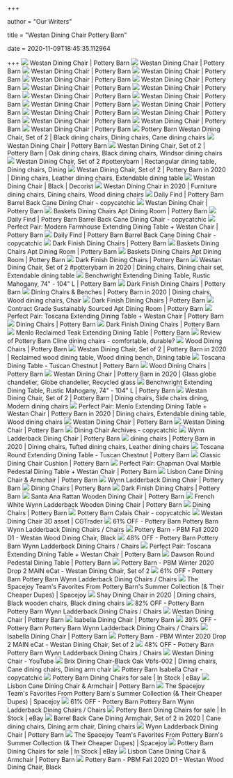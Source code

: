 +++
        
author = "Our Writers"
        
title = "Westan Dining Chair Pottery Barn"
        
date = 2020-11-09T18:45:35.112964
        
+++
[ ![](https://assets.pbimgs.com/pbimgs/ab/images/dp/wcm/202022/0004/perfect-pair-toscana-extending-dining-table-westan-chair-c.jpg)](https://assets.pbimgs.com/pbimgs/ab/images/dp/wcm/202022/0004/perfect-pair-toscana-extending-dining-table-westan-chair-c.jpg) Westan Dining Chair | Pottery Barn
[ ![](https://assets.pbimgs.com/pbimgs/ab/images/dp/wcm/202026/0013/westan-dining-armchair-c.jpg)](https://assets.pbimgs.com/pbimgs/ab/images/dp/wcm/202026/0013/westan-dining-armchair-c.jpg) Westan Dining Chair | Pottery Barn
[ ![](https://assets.pbimgs.com/pbimgs/ab/images/dp/wcm/202026/0004/westan-dining-armchair-c.jpg)](https://assets.pbimgs.com/pbimgs/ab/images/dp/wcm/202026/0004/westan-dining-armchair-c.jpg) Westan Dining Chair | Pottery Barn
[ ![](https://assets.pbimgs.com/pbimgs/ab/images/dp/wcm/202041/0006/westan-dining-chair-c.jpg)](https://assets.pbimgs.com/pbimgs/ab/images/dp/wcm/202041/0006/westan-dining-chair-c.jpg) Westan Dining Chair | Pottery Barn
[ ![](https://assets.pbimgs.com/pbimgs/ab/images/dp/wcm/202026/0014/westan-dining-armchair-c.jpg)](https://assets.pbimgs.com/pbimgs/ab/images/dp/wcm/202026/0014/westan-dining-armchair-c.jpg) Westan Dining Chair | Pottery Barn
[ ![](https://assets.pbimgs.com/pbimgs/ab/images/dp/wcm/202036/0013/perfect-pair-pacific-round-dining-table-westan-chair-set-w-c.jpg)](https://assets.pbimgs.com/pbimgs/ab/images/dp/wcm/202036/0013/perfect-pair-pacific-round-dining-table-westan-chair-set-w-c.jpg) Westan Dining Chair | Pottery Barn
[ ![](https://assets.pbimgs.com/pbimgs/ab/images/dp/wcm/202041/0008/westan-dining-chair-c.jpg)](https://assets.pbimgs.com/pbimgs/ab/images/dp/wcm/202041/0008/westan-dining-chair-c.jpg) Westan Dining Chair | Pottery Barn
[ ![](https://assets.pbimgs.com/pbimgs/ab/images/dp/wcm/202036/0012/westan-dining-chair-c.jpg)](https://assets.pbimgs.com/pbimgs/ab/images/dp/wcm/202036/0012/westan-dining-chair-c.jpg) Westan Dining Chair | Pottery Barn
[ ![](https://assets.pbimgs.com/pbimgs/ab/images/dp/wcm/202041/0004/westan-dining-chair-c.jpg)](https://assets.pbimgs.com/pbimgs/ab/images/dp/wcm/202041/0004/westan-dining-chair-c.jpg) Westan Dining Chair | Pottery Barn
[ ![](https://assets.pbimgs.com/pbimgs/ab/images/dp/wcm/202026/0011/westan-dining-armchair-c.jpg)](https://assets.pbimgs.com/pbimgs/ab/images/dp/wcm/202026/0011/westan-dining-armchair-c.jpg) Westan Dining Chair | Pottery Barn
[ ![](https://assets.pbimgs.com/pbimgs/ab/images/dp/wcm/202029/0084/westan-dining-armchair-c.jpg)](https://assets.pbimgs.com/pbimgs/ab/images/dp/wcm/202029/0084/westan-dining-armchair-c.jpg) Westan Dining Chair | Pottery Barn
[ ![](https://assets.pbimgs.com/pbimgs/ab/images/dp/wcm/202020/0117/perfect-pair-chapman-oval-marble-pedestal-dining-table-wes-c.jpg)](https://assets.pbimgs.com/pbimgs/ab/images/dp/wcm/202020/0117/perfect-pair-chapman-oval-marble-pedestal-dining-table-wes-c.jpg) Westan Dining Chair | Pottery Barn
[ ![](https://assets.pbimgs.com/pbimgs/rk/images/dp/wcm/202036/0005/perfect-pair-pacific-round-dining-table-westan-chair-set-w-c.jpg)](https://assets.pbimgs.com/pbimgs/rk/images/dp/wcm/202036/0005/perfect-pair-pacific-round-dining-table-westan-chair-set-w-c.jpg) Westan Dining Chair | Pottery Barn
[ ![](https://assets.pbimgs.com/pbimgs/ab/images/dp/wcm/202026/0011/perfect-pair-chapman-oval-marble-pedestal-dining-table-wes-c.jpg)](https://assets.pbimgs.com/pbimgs/ab/images/dp/wcm/202026/0011/perfect-pair-chapman-oval-marble-pedestal-dining-table-wes-c.jpg) Westan Dining Chair | Pottery Barn
[ ![](https://assets.pbimgs.com/pbimgs/ab/images/dp/wcm/202041/0143/westan-dining-chair-c.jpg)](https://assets.pbimgs.com/pbimgs/ab/images/dp/wcm/202041/0143/westan-dining-chair-c.jpg) Westan Dining Chair | Pottery Barn
[ ![](https://assets.pbimgs.com/pbimgs/ab/images/dp/wcm/202036/0008/westan-dining-chair-c.jpg)](https://assets.pbimgs.com/pbimgs/ab/images/dp/wcm/202036/0008/westan-dining-chair-c.jpg) Westan Dining Chair | Pottery Barn
[ ![](https://assets.pbimgs.com/pbimgs/ab/images/dp/wcm/202036/0020/westan-dining-chair-c.jpg)](https://assets.pbimgs.com/pbimgs/ab/images/dp/wcm/202036/0020/westan-dining-chair-c.jpg) Westan Dining Chair | Pottery Barn
[ ![](https://i.pinimg.com/564x/2b/08/fc/2b08fc19dcae2a14d37b3d27c3694992.jpg)](https://i.pinimg.com/564x/2b/08/fc/2b08fc19dcae2a14d37b3d27c3694992.jpg) Pottery Barn Westan Dining Chair, Set of 2 | Black dining chairs, Dining  chairs, Cane dining chairs
[ ![](https://assets.pbimgs.com/pbimgs/ab/images/dp/wcm/202034/0297/westan-counter-stool-m.jpg)](https://assets.pbimgs.com/pbimgs/ab/images/dp/wcm/202034/0297/westan-counter-stool-m.jpg) Westan Dining Chair | Pottery Barn
[ ![](https://i.pinimg.com/originals/7d/7e/8b/7d7e8ba8744ff926f7e5bb8c258df240.png)](https://i.pinimg.com/originals/7d/7e/8b/7d7e8ba8744ff926f7e5bb8c258df240.png) Westan Dining Chair, Set of 2 | Pottery Barn | Oak dining chairs, Black dining  chairs, Windsor dining chairs
[ ![](https://i.pinimg.com/564x/b3/25/c0/b325c016a52e722cde9ce36d1a4ed1e3.jpg)](https://i.pinimg.com/564x/b3/25/c0/b325c016a52e722cde9ce36d1a4ed1e3.jpg) Westan Dining Chair, Set of 2 #potterybarn | Rectangular dining table, Dining  chairs, Dining
[ ![](https://i.pinimg.com/originals/42/25/b4/4225b4312c9af73adb2d55b09c2f7d13.png)](https://i.pinimg.com/originals/42/25/b4/4225b4312c9af73adb2d55b09c2f7d13.png) Westan Dining Chair, Set of 2 | Pottery Barn in 2020 | Dining chairs,  Leather dining chairs, Extendable dining table
[ ![](https://www.decorist.com/static/cache-thumbnail/83/44/834416afe9b2c78193f5a6dc3578e2a0.png)](https://www.decorist.com/static/cache-thumbnail/83/44/834416afe9b2c78193f5a6dc3578e2a0.png) Westan Dining Chair | Black | Decorist
[ ![](https://i.pinimg.com/474x/ea/60/d1/ea60d154ea67e45e7110f141d3caa9cf.jpg)](https://i.pinimg.com/474x/ea/60/d1/ea60d154ea67e45e7110f141d3caa9cf.jpg) Westan Dining Chair in 2020 | Furniture dining chairs, Dining chairs, Wood dining  chairs
[ ![](https://i0.wp.com/www.copycatchic.com/wp-content/uploads/2020/06/daily-find-kathy-kuo-tenly-barrel-back-chair-copycatchic-lookforless-Recovered.jpg?resize=400%2C600&ssl=1)](https://i0.wp.com/www.copycatchic.com/wp-content/uploads/2020/06/daily-find-kathy-kuo-tenly-barrel-back-chair-copycatchic-lookforless-Recovered.jpg?resize=400%2C600&ssl=1) Daily Find | Pottery Barn Barrel Back Cane Dining Chair - copycatchic
[ ![](https://assets.pbimgs.com/pbimgs/rk/images/dp/wcm/202036/0008/perfect-pair-pacific-round-dining-table-westan-chair-set-w-c.jpg)](https://assets.pbimgs.com/pbimgs/rk/images/dp/wcm/202036/0008/perfect-pair-pacific-round-dining-table-westan-chair-set-w-c.jpg) Westan Dining Chair | Pottery Barn
[ ![](https://assets.pbimgs.com/pbimgs/ab/images/dp/wcm/202023/0005/plymouth-woven-dining-chair-c.jpg)](https://assets.pbimgs.com/pbimgs/ab/images/dp/wcm/202023/0005/plymouth-woven-dining-chair-c.jpg) Baskets Dining Chairs Apt Dining Room | Pottery Barn
[ ![](https://i1.wp.com/www.copycatchic.com/wp-content/uploads/2013/12/Pottery-Barn-Lawton-Dining-Chair.jpg?resize=400%2C600&ssl=1)](https://i1.wp.com/www.copycatchic.com/wp-content/uploads/2013/12/Pottery-Barn-Lawton-Dining-Chair.jpg?resize=400%2C600&ssl=1) Daily Find | Pottery Barn Barrel Back Cane Dining Chair - copycatchic
[ ![](https://assets.pbimgs.com/pbimgs/rk/images/dp/wcm/202026/0098/modern-farmhouse-extending-dining-table-fog-c.jpg)](https://assets.pbimgs.com/pbimgs/rk/images/dp/wcm/202026/0098/modern-farmhouse-extending-dining-table-fog-c.jpg) Perfect Pair: Modern Farmhouse Extending Dining Table + Westan Chair | Pottery  Barn
[ ![](https://www.copycatchic.com/wp-content/uploads/2020/08/daily-find-Pottery-Barn-Barrel-Back-Cane-Dining-Chair-copycatchic-lookforless-Recovered.jpg)](https://www.copycatchic.com/wp-content/uploads/2020/08/daily-find-Pottery-Barn-Barrel-Back-Cane-Dining-Chair-copycatchic-lookforless-Recovered.jpg) Daily Find | Pottery Barn Barrel Back Cane Dining Chair - copycatchic
[ ![](https://assets.pbimgs.com/pbimgs/rk/images/dp/wcm/202022/0011/liam-dining-chair-c.jpg)](https://assets.pbimgs.com/pbimgs/rk/images/dp/wcm/202022/0011/liam-dining-chair-c.jpg) Dark Finish Dining Chairs | Pottery Barn
[ ![](https://assets.pbimgs.com/pbimgs/ab/images/dp/wcm/202022/0018/porter-upholstered-dining-chair-c.jpg)](https://assets.pbimgs.com/pbimgs/ab/images/dp/wcm/202022/0018/porter-upholstered-dining-chair-c.jpg) Baskets Dining Chairs Apt Dining Room | Pottery Barn
[ ![](https://assets.pbimgs.com/pbimgs/ab/images/dp/wcm/202002/0004/reed-dining-chair-c.jpg)](https://assets.pbimgs.com/pbimgs/ab/images/dp/wcm/202002/0004/reed-dining-chair-c.jpg) Baskets Dining Chairs Apt Dining Room | Pottery Barn
[ ![](https://assets.pbimgs.com/pbimgs/rk/images/dp/wcm/202034/1446/img82c.jpg)](https://assets.pbimgs.com/pbimgs/rk/images/dp/wcm/202034/1446/img82c.jpg) Dark Finish Dining Chairs | Pottery Barn
[ ![](https://i.pinimg.com/564x/a8/f1/b4/a8f1b48e0f7258a96d419e7c55366ca0.jpg)](https://i.pinimg.com/564x/a8/f1/b4/a8f1b48e0f7258a96d419e7c55366ca0.jpg) Westan Dining Chair, Set of 2 #potterybarn in 2020 | Dining chairs, Dining  chair set, Extendable dining table
[ ![](https://assets.pbimgs.com/pbimgs/rk/images/dp/wcm/202024/0007/pb-classic-slope-upholstered-dining-armchair-c.jpg)](https://assets.pbimgs.com/pbimgs/rk/images/dp/wcm/202024/0007/pb-classic-slope-upholstered-dining-armchair-c.jpg) Benchwright Extending Dining Table, Rustic Mahogany, 74" - 104" L | Pottery  Barn
[ ![](https://assets.pbimgs.com/pbimgs/rk/images/dp/wcm/202021/0034/seagrass-dining-chair-c.jpg)](https://assets.pbimgs.com/pbimgs/rk/images/dp/wcm/202021/0034/seagrass-dining-chair-c.jpg) Dark Finish Dining Chairs | Pottery Barn
[ ![](https://i.pinimg.com/originals/5d/28/6c/5d286cc52dd461ac789bd6b58306761c.png)](https://i.pinimg.com/originals/5d/28/6c/5d286cc52dd461ac789bd6b58306761c.png) Dining Chairs & Benches | Pottery Barn in 2020 | Dining chairs, Wood dining  chairs, Chair
[ ![](https://assets.pbimgs.com/pbimgs/rk/images/dp/wcm/202021/0046/trieste-dining-chair-c.jpg)](https://assets.pbimgs.com/pbimgs/rk/images/dp/wcm/202021/0046/trieste-dining-chair-c.jpg) Dark Finish Dining Chairs | Pottery Barn
[ ![](https://www.potterybarn.com/pbimgs/ab/images/dp/wcm/202010/0052/hardy-leather-dining-chair-c.jpg)](https://www.potterybarn.com/pbimgs/ab/images/dp/wcm/202010/0052/hardy-leather-dining-chair-c.jpg) Contract Grade Sustainably Sourced Apt Dining Room | Pottery Barn
[ ![](https://assets.pbimgs.com/pbimgs/rk/images/dp/wcm/202034/0034/perfect-pair-toscana-extending-dining-table-westan-chair-c.jpg)](https://assets.pbimgs.com/pbimgs/rk/images/dp/wcm/202034/0034/perfect-pair-toscana-extending-dining-table-westan-chair-c.jpg) Perfect Pair: Toscana Extending Dining Table + Westan Chair | Pottery Barn
[ ![](https://assets.pbimgs.com/pbimgs/ab/images/dp/wcm/202045/0028/hayes-tufted-upholstered-dining-chair-j.jpg)](https://assets.pbimgs.com/pbimgs/ab/images/dp/wcm/202045/0028/hayes-tufted-upholstered-dining-chair-j.jpg) Dining Chairs | Pottery Barn
[ ![](https://assets.pbimgs.com/pbimgs/rk/images/dp/wcm/202021/0034/windsor-dining-chair-c.jpg)](https://assets.pbimgs.com/pbimgs/rk/images/dp/wcm/202021/0034/windsor-dining-chair-c.jpg) Dark Finish Dining Chairs | Pottery Barn
[ ![](https://assets.pbimgs.com/pbimgs/ab/images/dp/wcm/202025/0068/perfect-pair-menlo-extending-dining-table-westan-chair-c.jpg)](https://assets.pbimgs.com/pbimgs/ab/images/dp/wcm/202025/0068/perfect-pair-menlo-extending-dining-table-westan-chair-c.jpg) Menlo Reclaimed Teak Extending Dining Table | Pottery Barn
[ ![](https://st.hzcdn.com/fimgs/1bb25b640df1cd72_7862-w240-h180-b0-p0--.jpg)](https://st.hzcdn.com/fimgs/1bb25b640df1cd72_7862-w240-h180-b0-p0--.jpg) Review of Pottery Barn Cline dining chairs - comfortable, durable?
[ ![](https://assets.pbimgs.com/pbimgs/rk/images/dp/wcm/202023/0007/cline-bistro-dining-chair-j.jpg)](https://assets.pbimgs.com/pbimgs/rk/images/dp/wcm/202023/0007/cline-bistro-dining-chair-j.jpg) Wood Dining Chairs | Pottery Barn
[ ![](https://i.pinimg.com/564x/29/32/d8/2932d8c3ed1818ea8e96322a62ab0200.jpg)](https://i.pinimg.com/564x/29/32/d8/2932d8c3ed1818ea8e96322a62ab0200.jpg) Westan Dining Chair, Set of 2 | Pottery Barn in 2020 | Reclaimed wood dining  table, Wood dining bench, Dining table
[ ![](https://assets.pbimgs.com/pbimgs/ab/images/dp/wcm/202034/0698/toscana-dining-table-tuscan-chestnut-o.jpg)](https://assets.pbimgs.com/pbimgs/ab/images/dp/wcm/202034/0698/toscana-dining-table-tuscan-chestnut-o.jpg) Toscana Dining Table - Tuscan Chestnut | Pottery Barn
[ ![](https://assets.pbimgs.com/pbimgs/ab/images/dp/wcm/202034/0356/hart-reclaimed-wood-dining-chair-j.jpg)](https://assets.pbimgs.com/pbimgs/ab/images/dp/wcm/202034/0356/hart-reclaimed-wood-dining-chair-j.jpg) Wood Dining Chairs | Pottery Barn
[ ![](https://i.pinimg.com/originals/55/b6/c3/55b6c3c967ba9613bdbec824a3a281a0.png)](https://i.pinimg.com/originals/55/b6/c3/55b6c3c967ba9613bdbec824a3a281a0.png) Westan Dining Chair | Pottery Barn in 2020 | Glass globe chandelier, Globe  chandelier, Recycled glass
[ ![](https://assets.pbimgs.com/pbimgs/rk/images/dp/wcm/202033/0055/hardy-leather-dining-chair-c.jpg)](https://assets.pbimgs.com/pbimgs/rk/images/dp/wcm/202033/0055/hardy-leather-dining-chair-c.jpg) Benchwright Extending Dining Table, Rustic Mahogany, 74" - 104" L | Pottery  Barn
[ ![](https://i.pinimg.com/564x/60/20/61/602061077cb01a1df3d8441f86004dcd.jpg)](https://i.pinimg.com/564x/60/20/61/602061077cb01a1df3d8441f86004dcd.jpg) Westan Dining Chair, Set of 2 | Pottery Barn | Dining chairs, Side chairs  dining, Modern dining chairs
[ ![](https://i.pinimg.com/originals/f5/f0/c8/f5f0c831505cfe8a61bf3776f475a6ad.jpg)](https://i.pinimg.com/originals/f5/f0/c8/f5f0c831505cfe8a61bf3776f475a6ad.jpg) Perfect Pair: Menlo Extending Dining Table + Westan Chair | Pottery Barn in  2020 | Dining chairs, Extendable dining table, Wood dining chairs
[ ![](https://edge.curalate.com/v1/img/QL0oDEUfwsUse-YUpGR6F9QqdkZ-iWXtMHVuj8ec6c4=/sc/300x300?spatialTags=0.112963:0.743056,0.885185:0.638889,0.736778:0.829354)](https://edge.curalate.com/v1/img/QL0oDEUfwsUse-YUpGR6F9QqdkZ-iWXtMHVuj8ec6c4=/sc/300x300?spatialTags=0.112963:0.743056,0.885185:0.638889,0.736778:0.829354) Westan Dining Chair | Pottery Barn
[ ![](https://assets.pbimgs.com/pbimgs/ab/images/dp/wcm/202032/0037/img87l.jpg)](https://assets.pbimgs.com/pbimgs/ab/images/dp/wcm/202032/0037/img87l.jpg) Westan Dining Chair | Pottery Barn
[ ![](https://www.copycatchic.com/wp-content/uploads/2020/06/daily-find-pottery-barn-lisbon-dining-chair-copycatchic-lookforless-Recovered.jpg)](https://www.copycatchic.com/wp-content/uploads/2020/06/daily-find-pottery-barn-lisbon-dining-chair-copycatchic-lookforless-Recovered.jpg) Dining Chair Archives - copycatchic
[ ![](https://assets.pbimgs.com/pbimgs/rk/images/dp/wcm/202044/0064/wynn-ladderback-dining-chair-c.jpg)](https://assets.pbimgs.com/pbimgs/rk/images/dp/wcm/202044/0064/wynn-ladderback-dining-chair-c.jpg) Wynn Ladderback Dining Chair | Pottery Barn
[ ![](https://i.pinimg.com/564x/c7/35/74/c73574dd4dc215944d3de3cff7a40faf.jpg)](https://i.pinimg.com/564x/c7/35/74/c73574dd4dc215944d3de3cff7a40faf.jpg) dining chairs | Pottery Barn in 2020 | Dining chairs, Tufted dining chairs,  Leather dining chairs
[ ![](https://assets.pbimgs.com/pbimgs/ab/images/dp/wcm/202034/0578/toscana-round-extending-dining-table-tuscan-chestnut-c.jpg)](https://assets.pbimgs.com/pbimgs/ab/images/dp/wcm/202034/0578/toscana-round-extending-dining-table-tuscan-chestnut-c.jpg) Toscana Round Extending Dining Table - Tuscan Chestnut | Pottery Barn
[ ![](https://assets.pbimgs.com/pbimgs/ab/images/dp/wcm/202034/0239/classic-dining-chair-cushion-c.jpg)](https://assets.pbimgs.com/pbimgs/ab/images/dp/wcm/202034/0239/classic-dining-chair-cushion-c.jpg) Classic Dining Chair Cushion | Pottery Barn
[ ![](https://assets.pbimgs.com/pbimgs/ab/images/dp/wcm/202034/4189/img46c.jpg)](https://assets.pbimgs.com/pbimgs/ab/images/dp/wcm/202034/4189/img46c.jpg) Perfect Pair: Chapman Oval Marble Pedestal Dining Table + Westan Chair | Pottery  Barn
[ ![](https://assets.pbimgs.com/pbimgs/ab/images/dp/wcm/202034/0159/lisbon-cane-dining-chair-armchair-c.jpg)](https://assets.pbimgs.com/pbimgs/ab/images/dp/wcm/202034/0159/lisbon-cane-dining-chair-armchair-c.jpg) Lisbon Cane Dining Chair & Armchair | Pottery Barn
[ ![](https://assets.pbimgs.com/pbimgs/rk/images/dp/wcm/202034/2391/img59c.jpg)](https://assets.pbimgs.com/pbimgs/rk/images/dp/wcm/202034/2391/img59c.jpg) Wynn Ladderback Dining Chair | Pottery Barn
[ ![](https://assets.pbimgs.com/pbimgs/ab/images/dp/wcm/202031/0068/fenton-leather-dining-chair-1-j.jpg)](https://assets.pbimgs.com/pbimgs/ab/images/dp/wcm/202031/0068/fenton-leather-dining-chair-1-j.jpg) Dining Chairs | Pottery Barn
[ ![](https://assets.pbimgs.com/pbimgs/rk/images/dp/wcm/202034/1686/img9c.jpg)](https://assets.pbimgs.com/pbimgs/rk/images/dp/wcm/202034/1686/img9c.jpg) Dark Finish Dining Chairs | Pottery Barn
[ ![](https://assets.pbimgs.com/pbimgs/rk/images/dp/wcm/202034/0675/santa-ana-rattan-dining-chair-c.jpg)](https://assets.pbimgs.com/pbimgs/rk/images/dp/wcm/202034/0675/santa-ana-rattan-dining-chair-c.jpg) Santa Ana Rattan Wooden Dining Chair | Pottery Barn
[ ![](https://assets.pbimgs.com/pbimgs/ab/images/dp/wcm/202034/0716/wynn-ladderback-dining-chair-french-white-c.jpg)](https://assets.pbimgs.com/pbimgs/ab/images/dp/wcm/202034/0716/wynn-ladderback-dining-chair-french-white-c.jpg) French White Wynn Ladderback Wooden Dining Chair | Pottery Barn
[ ![](https://assets.pbimgs.com/pbimgs/ab/images/dp/wcm/202029/0084/aaron-dining-chair-armchair-j.jpg)](https://assets.pbimgs.com/pbimgs/ab/images/dp/wcm/202029/0084/aaron-dining-chair-armchair-j.jpg) Dining Chairs | Pottery Barn
[ ![](https://www.copycatchic.com/wp-content/uploads/2011/08/PotteryBarnCalaisChair.jpg)](https://www.copycatchic.com/wp-content/uploads/2011/08/PotteryBarnCalaisChair.jpg) Pottery Barn Calais Chair - copycatchic
[ ![](https://img-new.cgtrader.com/items/2303019/7d3c918e18/westan-dining-chair-3d-model-low-poly-max-obj-fbx.jpg)](https://img-new.cgtrader.com/items/2303019/7d3c918e18/westan-dining-chair-3d-model-low-poly-max-obj-fbx.jpg) Westan Dining Chair 3D asset | CGTrader
[ ![](https://images.kaiyo.com/117173/pottery-barn/chairs/dining-chairs/pottery-barn-wynn-ladderback-dining-chairs-second-hand.jpeg)](https://images.kaiyo.com/117173/pottery-barn/chairs/dining-chairs/pottery-barn-wynn-ladderback-dining-chairs-second-hand.jpeg) 61% OFF - Pottery Barn Pottery Barn Wynn Ladderback Dining Chairs / Chairs
[ ![](https://view.publitas.com/18339/1132481/pages/dc746011-ca54-4824-ad4b-a210b9f6eff1-at1000.jpg)](https://view.publitas.com/18339/1132481/pages/dc746011-ca54-4824-ad4b-a210b9f6eff1-at1000.jpg) Pottery Barn - PBM Fall 2020 D1 - Westan Wood Dining Chair, Black
[ ![](https://images.kaiyo.com/106617/pottery-barn/chairs/dining-chairs/shop-pottery-barn-wynn-ladderback-dining-chairs.jpeg)](https://images.kaiyo.com/106617/pottery-barn/chairs/dining-chairs/shop-pottery-barn-wynn-ladderback-dining-chairs.jpeg) 48% OFF - Pottery Barn Pottery Barn Wynn Ladderback Dining Chairs / Chairs
[ ![](https://assets.pbimgs.com/pbimgs/rk/images/dp/wcm/202034/0651/toscana-dining-table-seadrift-m.jpg)](https://assets.pbimgs.com/pbimgs/rk/images/dp/wcm/202034/0651/toscana-dining-table-seadrift-m.jpg) Perfect Pair: Toscana Extending Dining Table + Westan Chair | Pottery Barn
[ ![](https://assets.pbimgs.com/pbimgs/rk/images/dp/wcm/202024/0006/dawson-round-pedestal-dining-table-c.jpg)](https://assets.pbimgs.com/pbimgs/rk/images/dp/wcm/202024/0006/dawson-round-pedestal-dining-table-c.jpg) Dawson Round Pedestal Dining Table | Pottery Barn
[ ![](https://view.publitas.com/18339/1050437/pages/9f0652d0-8e8f-4a5e-8388-b3c41d2166ed-at1000.jpg)](https://view.publitas.com/18339/1050437/pages/9f0652d0-8e8f-4a5e-8388-b3c41d2166ed-at1000.jpg) Pottery Barn - PBM Winter 2020 Drop 2 MAIN eCat - Westan Dining Chair, Set  of 2
[ ![](https://images.kaiyo.com/117173/pottery-barn/chairs/dining-chairs/used-pottery-barn-wynn-ladderback-dining-chairs.jpeg)](https://images.kaiyo.com/117173/pottery-barn/chairs/dining-chairs/used-pottery-barn-wynn-ladderback-dining-chairs.jpeg) 61% OFF - Pottery Barn Pottery Barn Wynn Ladderback Dining Chairs / Chairs
[ ![](https://images.homedepot-static.com/productImages/55d191ae-e099-42c6-8dfd-a02a0176741a/svn/black-safavieh-dining-chairs-amh8512a-set2-64_max.jpg)](https://images.homedepot-static.com/productImages/55d191ae-e099-42c6-8dfd-a02a0176741a/svn/black-safavieh-dining-chairs-amh8512a-set2-64_max.jpg) The Spacejoy Team's Favorites From Pottery Barn's Summer Collection (&  Their Cheaper Dupes) | Spacejoy
[ ![](https://i.pinimg.com/originals/8e/0e/aa/8e0eaa12640b1be25b2fb30166a2cb10.png)](https://i.pinimg.com/originals/8e/0e/aa/8e0eaa12640b1be25b2fb30166a2cb10.png) Shay Dining Chair in 2020 | Dining chairs, Black wooden chairs, Black dining  chairs
[ ![](https://images.kaiyo.com/85955/pottery-barn/chairs/dining-chairs/pottery-barn-wynn-ladderback-dining-chairs-second-hand.jpeg)](https://images.kaiyo.com/85955/pottery-barn/chairs/dining-chairs/pottery-barn-wynn-ladderback-dining-chairs-second-hand.jpeg) 82% OFF - Pottery Barn Pottery Barn Wynn Ladderback Dining Chairs / Chairs
[ ![](https://assets.pbimgs.com/pbimgs/ab/images/dp/wcm/202033/0076/img35l.jpg)](https://assets.pbimgs.com/pbimgs/ab/images/dp/wcm/202033/0076/img35l.jpg) Westan Dining Chair | Pottery Barn
[ ![](https://assets.pbimgs.com/pbimgs/ab/images/dp/wcm/202034/0275/shayne-kitchen-basket-c.jpg)](https://assets.pbimgs.com/pbimgs/ab/images/dp/wcm/202034/0275/shayne-kitchen-basket-c.jpg) Isabella Dining Chair | Pottery Barn
[ ![](https://images.kaiyo.com/134645/pottery-barn/chairs/dining-chairs/pottery-barn-wynn-ladderback-dining-chairs-with-cushions.jpeg)](https://images.kaiyo.com/134645/pottery-barn/chairs/dining-chairs/pottery-barn-wynn-ladderback-dining-chairs-with-cushions.jpeg) 39% OFF - Pottery Barn Pottery Barn Wynn Ladderback Dining Chairs / Chairs
[ ![](https://assets.pbimgs.com/pbimgs/ab/images/dp/wcm/202033/0055/isabella-dining-chair-c.jpg)](https://assets.pbimgs.com/pbimgs/ab/images/dp/wcm/202033/0055/isabella-dining-chair-c.jpg) Isabella Dining Chair | Pottery Barn
[ ![](https://view.publitas.com/18339/1050437/pages/b0bb40b0-da0f-453c-b2bb-780a5c2c86ab-at2400.jpg)](https://view.publitas.com/18339/1050437/pages/b0bb40b0-da0f-453c-b2bb-780a5c2c86ab-at2400.jpg) Pottery Barn - PBM Winter 2020 Drop 2 MAIN eCat - Westan Dining Chair, Set  of 2
[ ![](https://images.kaiyo.com/106617/pottery-barn/chairs/dining-chairs/sell-pottery-barn-wynn-ladderback-dining-chairs.jpeg)](https://images.kaiyo.com/106617/pottery-barn/chairs/dining-chairs/sell-pottery-barn-wynn-ladderback-dining-chairs.jpeg) 48% OFF - Pottery Barn Pottery Barn Wynn Ladderback Dining Chairs / Chairs
[ ![](https://i.ytimg.com/vi/v76s-7Qr1kA/maxresdefault.jpg)](https://i.ytimg.com/vi/v76s-7Qr1kA/maxresdefault.jpg) Westan Dining Chair - YouTube
[ ![](https://i.pinimg.com/736x/b6/61/2e/b6612e5be6a4389f4c514c763d9e0cb7.jpg)](https://i.pinimg.com/736x/b6/61/2e/b6612e5be6a4389f4c514c763d9e0cb7.jpg) Brix Dining Chair-Black Oak Vbfs-002 | Dining chairs, Cane dining chairs,  Dining arm chair
[ ![](https://www.copycatchic.com/wp-content/uploads/2011/07/PBchair1.jpg)](https://www.copycatchic.com/wp-content/uploads/2011/07/PBchair1.jpg) Pottery Barn Isabella Chair - copycatchic
[ ![](https://i.ebayimg.com/thumbs/images/g/GLgAAOSwJt5fnckM/s-l300.jpg)](https://i.ebayimg.com/thumbs/images/g/GLgAAOSwJt5fnckM/s-l300.jpg) Pottery Barn Dining Chairs for sale | In Stock | eBay
[ ![](https://assets.pbimgs.com/pbimgs/ab/images/dp/wcm/202034/0281/lisbon-cane-dining-chair-armchair-c.jpg)](https://assets.pbimgs.com/pbimgs/ab/images/dp/wcm/202034/0281/lisbon-cane-dining-chair-armchair-c.jpg) Lisbon Cane Dining Chair & Armchair | Pottery Barn
[ ![](https://www.potterybarn.com/pbimgs/rk/images/dp/wcm/202012/0088/fenton-leather-armchair-o.jpg)](https://www.potterybarn.com/pbimgs/rk/images/dp/wcm/202012/0088/fenton-leather-armchair-o.jpg) The Spacejoy Team's Favorites From Pottery Barn's Summer Collection (&  Their Cheaper Dupes) | Spacejoy
[ ![](https://images.kaiyo.com/117173/pottery-barn/chairs/dining-chairs/pottery-barn-wynn-ladderback-dining-chairs-used.jpeg)](https://images.kaiyo.com/117173/pottery-barn/chairs/dining-chairs/pottery-barn-wynn-ladderback-dining-chairs-used.jpeg) 61% OFF - Pottery Barn Pottery Barn Wynn Ladderback Dining Chairs / Chairs
[ ![](https://i.ebayimg.com/thumbs/images/g/HOQAAOSwHoNfbkIc/s-l300.jpg)](https://i.ebayimg.com/thumbs/images/g/HOQAAOSwHoNfbkIc/s-l300.jpg) Pottery Barn Dining Chairs for sale | In Stock | eBay
[ ![](https://i.pinimg.com/originals/2e/8f/fe/2e8ffefc1bd263680ee126321c9ee049.png)](https://i.pinimg.com/originals/2e/8f/fe/2e8ffefc1bd263680ee126321c9ee049.png) Barrel Back Cane Dining Armchair, Set of 2 in 2020 | Cane dining chairs,  Dining arm chair, Dining chairs
[ ![](https://assets.pbimgs.com/pbimgs/rk/images/dp/wcm/202030/0068/wynn-ladderback-dining-chair-c.jpg)](https://assets.pbimgs.com/pbimgs/rk/images/dp/wcm/202030/0068/wynn-ladderback-dining-chair-c.jpg) Wynn Ladderback Dining Chair | Pottery Barn
[ ![](https://storage.googleapis.com/spacejoy-main/blog/article/5ee7d2cf11b668002a1ef990/5f873960f9e894001c5a7ac1.jpg)](https://storage.googleapis.com/spacejoy-main/blog/article/5ee7d2cf11b668002a1ef990/5f873960f9e894001c5a7ac1.jpg) The Spacejoy Team's Favorites From Pottery Barn's Summer Collection (&  Their Cheaper Dupes) | Spacejoy
[ ![](https://i.ebayimg.com/thumbs/images/g/56gAAOSwh4BeNDpm/s-l300.jpg)](https://i.ebayimg.com/thumbs/images/g/56gAAOSwh4BeNDpm/s-l300.jpg) Pottery Barn Dining Chairs for sale | In Stock | eBay
[ ![](https://assets.pbimgs.com/pbimgs/ab/images/dp/wcm/202034/0621/lisbon-cane-dining-chair-armchair-c.jpg)](https://assets.pbimgs.com/pbimgs/ab/images/dp/wcm/202034/0621/lisbon-cane-dining-chair-armchair-c.jpg) Lisbon Cane Dining Chair & Armchair | Pottery Barn
[ ![](https://view.publitas.com/18339/1132481/pages/0bd02785-0954-4a6b-98f2-bc4b279ec5e3-at1000.jpg)](https://view.publitas.com/18339/1132481/pages/0bd02785-0954-4a6b-98f2-bc4b279ec5e3-at1000.jpg) Pottery Barn - PBM Fall 2020 D1 - Westan Wood Dining Chair, Black
